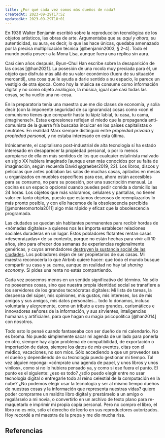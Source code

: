 ```yaml
---
title: ¿Por qué cada vez somos más dueños de nada?
createdAt: 2023-09-29T17:52
updatedAt: 2023-09-29T18:01
---
```

En 1936 Walter Benjamin escribió sobre la reproducción tecnológica de los objetos artísticos, las obras de arte. Argumentaba que su *aquí y ahora*, su autenticidad, su aura, es decir, lo que las hace únicas, quedaba amenazado por la precisa multiplicación técnica [@benjamin2003, § 2-4]. Todo el mundo podía poseer a la Mona Lisa, aunque fuera una réplica sin aura.

Casi cien años después, Byun-Chul Han escribe sobre la desaparición de las cosas [@han2021]. La posesión de una rocola muy preciada para él, un objeto que disfruta más allá de su valor económico (fuera de su situación mercantil), una cosa que le ayuda a darle sentido a su espacio, le parece un vestigio de otra época. Como hoy la música se consume como información digital y no como objeto analógico, la música, igual que casi todas las cosas, se ha vuelto una no-cosa.

En la preparatoria tenía una maestra que me dio clases de economía, y solía decir (con la imponente seguridad de su ignorancia) cosas como «con el comunismo tienes que compartir hasta tu lápiz labial, tu casa, tu cama, ¡imagínense!». Estas expresiones reflejan el miedo que la propaganda anti-comunista de la guerra fría buscaba inculcar en los países capitalistas o neutrales. En realidad Marx siempre distinguió entre *propiedad privada* y *propiedad personal*, y no estaba interesado en esta última.

Irónicamente, el capitalismo post-industrial de alta tecnología sí ha estado interesado en desaparecer la propiedad personal, o por lo menos apropiarse de ella en más sentidos de los que cualquier estalinista malvado en siglo XX hubiera imaginado [aunque eran más conocidos por su falta de imaginación, según recuerda David @graeber2019, 22]. Los libros, discos y películas que antes poblaban las salas de muchas casas, apilados en mesas u organizados en muebles específicos para eso, ahora están accesibles para su consumo, no para su posesión, por una suscripción mensual. La cocina es un espacio opcional cuando puedes pedir comida a domicilio las 24 horas. Los objetos que más valoramos, celulares y pantallas, no tienen valor en tanto objetos, puesto que estamos deseosos de reemplazarlos lo más pronto posible, y con ello hacemos de la obsolescencia percibida [@monteromortola2011] algo más rápido y eficaz que la obsolescencia programada.

Las ciudades se quedan sin habitantes permanentes para recibir hordas de «nómadas digitales» a quienes nos les importa establecer relaciones sociales duraderas en un lugar. Estos pobladores flotantes rentan casas «desenraizadas» de su contexto, porque no están hechas para vivir allí 10 años, sino para ofrecer dos semanas de experiencias regionalmente genéricas, y cuyos arrendadores [destruyen la sustancia social de las ciudades](https://theconversation.com/how-airbnb-is-reshaping-our-cities-63932). Los pobladores dejan de ser propietarios de sus casas. Mi maestra reconocería lo que Airbnb quiere hacer: que todo el mundo busque compartir su casa y su cama, aunque en realidad no hay tal *sharing economy*. Si pides una renta no estás compartiendo.

Cada vez poseemos menos en un sentido significativo del término. No sólo no poseemos cosas, sino que nuestra propia identidad social se transfiere a los servidores de los grandes tecnócratas digitales: Mi lista de tareas, la despensa del súper, mis opiniones, mis gustos, mis intereses, los de mis amigos y sus amigos, mis datos personales... todo lo donamos, incluso voluntaria y alegremente, como un tributo a esos grandes, carismáticos e innovadores señores de la información, y sus sirvientes, inteligencias humanas y artificiales, para que hagan su magia psicopolítica [@han2014] con nosotros.

Todo esto lo pensé cuando fantaseaba con ser dueño de mi calendario. No es broma. No puedo simplemente sacar mi agenda de un lado para ponerla en otro, siempre hay algún problema de compatibilidad, de exportación o importación de datos, siempre los datos de *mis* eventos, citas con el médico, vacaciones, no son míos. Sólo accediendo a que un proveedor sea el dueño y dependiendo de su tecnología puedo gestionar mi tiempo. Tal vez alguien reponga: «cómprate una agenda de papel, y unos libros y unos vinilos», como si no lo hubiera pensado ya, y como si ese fuera el punto. El punto es el siguiente: ¿eso es todo? ¿sólo puedo elegir entre no usar tecnología digital o entregarle todo al reino celestial de la computación en la nube? ¿No podemos elegir usar la tecnología y ser al mismo tiempo dueños de nuestras cosas y la información que representa nuestras vidas? quiero poder comprarme un maldito libro digital y prestárselo a un amigo o regalárselo a mi novia, o convertirlo en un archivo de texto plano para re-maquetarlo e imprimir mi propia copia personal. Pero no compro el libro, el libro no es mío, sólo el derecho de leerlo en sus reproductores autorizados. Hoy recordé a mi maestra de la prepa y me dio mucha risa.

## Referencias
